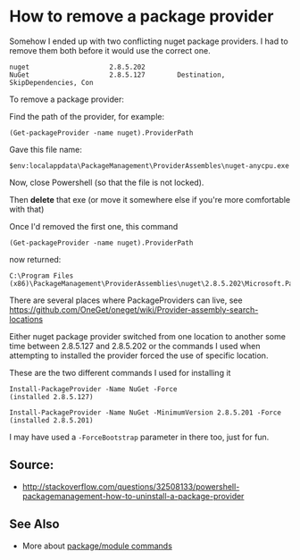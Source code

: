 # How to remove a package provider

Somehow I ended up with two conflicting nuget package providers.
I had to remove them both before it would use the correct one.

	nuget                    2.8.5.202
	NuGet                    2.8.5.127        Destination, SkipDependencies, Con

To remove a package provider:

Find the path of the provider, for example:

	(Get-packageProvider -name nuget).ProviderPath

Gave this file name:

	$env:localappdata\PackageManagement\ProviderAssembles\nuget-anycpu.exe

Now, close Powershell (so that the file is not locked).

Then **delete** that exe (or move it somewhere else if you're more comfortable with that)

Once I'd removed the first one, this command

	(Get-packageProvider -name nuget).ProviderPath

now returned:

	C:\Program Files (x86)\PackageManagement\ProviderAssemblies\nuget\2.8.5.202\Microsoft.PackageManagement.NuGetProvider.dll

There are several places where PackageProviders can live, see https://github.com/OneGet/oneget/wiki/Provider-assembly-search-locations

Either nuget package provider switched from one location to another some time between 2.8.5.127 and 2.8.5.202 or the commands I used when attempting to installed the provider forced the use of specific location.

These are the two different commands I used for installing it

    Install-PackageProvider -Name NuGet -Force
    (installed 2.8.5.127)

    Install-PackageProvider -Name NuGet -MinimumVersion 2.8.5.201 -Force
    (installed 2.8.5.201)

I may have used a `-ForceBootstrap` parameter in there too, just for fun.



## Source:

 * http://stackoverflow.com/questions/32508133/powershell-packagemanagement-how-to-uninstall-a-package-provider

## See Also

 * More about [package/module commands](../powershell/module_commands.md)
